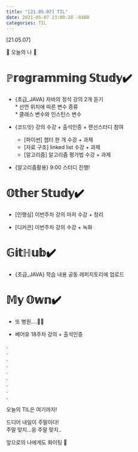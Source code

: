 ```yaml
---
title: "[21.05.07] TIL"
date: 2021-05-07 23:00:28 -0400
categories: TIL
---
```


[21.05.07]

🙌 오늘의 나 🙌

# ℙ𝕣𝕠𝕘𝕣𝕒𝕞𝕞𝕚𝕟𝕘 𝕊𝕥𝕦𝕕𝕪✔️
- {초급_JAVA} 자바의 정석 강의 2개 듣기      
      * 선언 위치에 따른 변수 종류       
      * 클래스 변수와 인스턴스 변수

- {코드잇} 강의 수강 + 출석인증 + 랜선스터디 참여  
    * [파이썬] 챕터 한 개 수강 + 과제
    *   [자료 구조] linked list 수강 + 과제
    *    [알고리즘] 알고리즘 평가법 수강 + 과제

    
- {알고리즘활용} 9:00 스터디 진행!
  

# 𝕆𝕥𝕙𝕖𝕣 𝕊𝕥𝕦𝕕𝕪✔️

- [인행심] 이번주차 강의 마저 수강 + 정리

- [디커콘] 이번주차 강의 수강 + 녹화

# 𝔾𝕚𝕥ℍ𝕦𝕓✔️

- {초급_JAVA} 학습 내용 공동 레퍼지토리에 업로드


# 𝕄𝕪 𝕆𝕨𝕟✔️

- 또 병원....🤦‍♀️ 

- 베어유 18주차 강의 + 출석인증 
               

.     
.      
.      
.    
.     
.      
.       
.        
.      

오늘의 TIL은 여기까지!  

드디어 내일이 주말이다!        
주말 맞지...응 주말 맞지..


앞으로의 나에게도 화이팅 🌸
